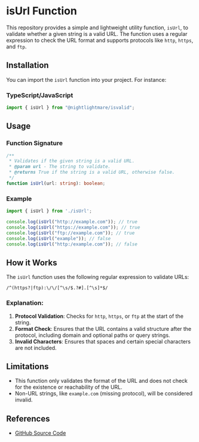 # isUrl Function

This repository provides a simple and lightweight utility function, `isUrl`, to validate whether a given string is a valid URL. The function uses a regular expression to check the URL format and supports protocols like `http`, `https`, and `ftp`.

## Installation

You can import the `isUrl` function into your project. For instance:

### TypeScript/JavaScript
```javascript
import { isUrl } from "@nightlightmare/isvalid";
```

## Usage

### Function Signature
```typescript
/**
 * Validates if the given string is a valid URL.
 * @param url - The string to validate.
 * @returns True if the string is a valid URL, otherwise false.
 */
function isUrl(url: string): boolean;
```

### Example

```javascript
import { isUrl } from './isUrl';

console.log(isUrl("http://example.com")); // true
console.log(isUrl("https://example.com")); // true
console.log(isUrl("ftp://example.com")); // true
console.log(isUrl("example")); // false
console.log(isUrl("http:/example.com")); // false
```

## How it Works

The `isUrl` function uses the following regular expression to validate URLs:
```regex
/^(https?|ftp):\/\/[^\s/$.?#].[^\s]*$/
```
### Explanation:
1. **Protocol Validation**: Checks for `http`, `https`, or `ftp` at the start of the string.
2. **Format Check**: Ensures that the URL contains a valid structure after the protocol, including domain and optional paths or query strings.
3. **Invalid Characters**: Ensures that spaces and certain special characters are not included.

## Limitations

- This function only validates the format of the URL and does not check for the existence or reachability of the URL.
- Non-URL strings, like `example.com` (missing protocol), will be considered invalid.

## References

- [GitHub Source Code](https://github.com/nightlightmare/isValid/blob/main/src/isUrl)
